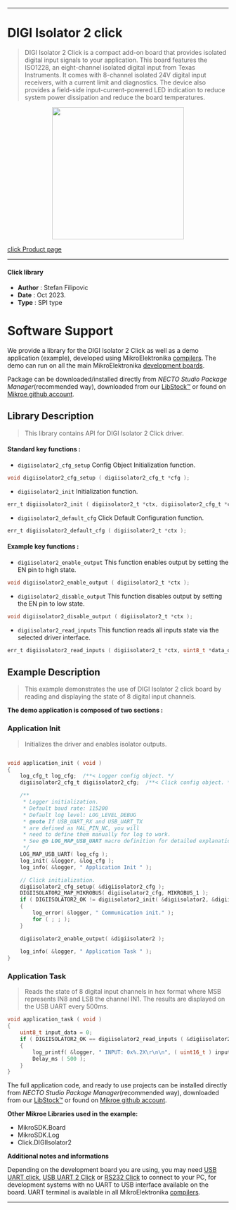 
---
# DIGI Isolator 2 click

> DIGI Isolator 2 Click is a compact add-on board that provides isolated digital input signals to your application. This board features the ISO1228, an eight-channel isolated digital input from Texas Instruments. It comes with 8-channel isolated 24V digital input receivers, with a current limit and diagnostics. The device also provides a field-side input-current-powered LED indication to reduce system power dissipation and reduce the board temperatures.

<p align="center">
  <img src="https://download.mikroe.com/images/click_for_ide/digiisolator2_click.png" height=300px>
</p>

[click Product page](https://www.mikroe.com/digi-isolator-2-click)

---


#### Click library

- **Author**        : Stefan Filipovic
- **Date**          : Oct 2023.
- **Type**          : SPI type


# Software Support

We provide a library for the DIGI Isolator 2 Click
as well as a demo application (example), developed using MikroElektronika
[compilers](https://www.mikroe.com/necto-studio).
The demo can run on all the main MikroElektronika [development boards](https://www.mikroe.com/development-boards).

Package can be downloaded/installed directly from *NECTO Studio Package Manager*(recommended way), downloaded from our [LibStock&trade;](https://libstock.mikroe.com) or found on [Mikroe github account](https://github.com/MikroElektronika/mikrosdk_click_v2/tree/master/clicks).

## Library Description

> This library contains API for DIGI Isolator 2 Click driver.

#### Standard key functions :

- `digiisolator2_cfg_setup` Config Object Initialization function.
```c
void digiisolator2_cfg_setup ( digiisolator2_cfg_t *cfg );
```

- `digiisolator2_init` Initialization function.
```c
err_t digiisolator2_init ( digiisolator2_t *ctx, digiisolator2_cfg_t *cfg );
```

- `digiisolator2_default_cfg` Click Default Configuration function.
```c
err_t digiisolator2_default_cfg ( digiisolator2_t *ctx );
```

#### Example key functions :

- `digiisolator2_enable_output` This function enables output by setting the EN pin to high state.
```c
void digiisolator2_enable_output ( digiisolator2_t *ctx );
```

- `digiisolator2_disable_output` This function disables output by setting the EN pin to low state.
```c
void digiisolator2_disable_output ( digiisolator2_t *ctx );
```

- `digiisolator2_read_inputs` This function reads all inputs state via the selected driver interface.
```c
err_t digiisolator2_read_inputs ( digiisolator2_t *ctx, uint8_t *data_out );
```

## Example Description

> This example demonstrates the use of DIGI Isolator 2 click board by reading and displaying the state of 8 digital input channels.

**The demo application is composed of two sections :**

### Application Init

> Initializes the driver and enables isolator outputs.

```c

void application_init ( void )
{
    log_cfg_t log_cfg;  /**< Logger config object. */
    digiisolator2_cfg_t digiisolator2_cfg;  /**< Click config object. */

    /** 
     * Logger initialization.
     * Default baud rate: 115200
     * Default log level: LOG_LEVEL_DEBUG
     * @note If USB_UART_RX and USB_UART_TX 
     * are defined as HAL_PIN_NC, you will 
     * need to define them manually for log to work. 
     * See @b LOG_MAP_USB_UART macro definition for detailed explanation.
     */
    LOG_MAP_USB_UART( log_cfg );
    log_init( &logger, &log_cfg );
    log_info( &logger, " Application Init " );

    // Click initialization.
    digiisolator2_cfg_setup( &digiisolator2_cfg );
    DIGIISOLATOR2_MAP_MIKROBUS( digiisolator2_cfg, MIKROBUS_1 );
    if ( DIGIISOLATOR2_OK != digiisolator2_init( &digiisolator2, &digiisolator2_cfg ) )
    {
        log_error( &logger, " Communication init." );
        for ( ; ; );
    }

    digiisolator2_enable_output( &digiisolator2 );
    
    log_info( &logger, " Application Task " );
}

```

### Application Task

> Reads the state of 8 digital input channels in hex format where MSB represents IN8 and LSB the channel IN1. The results are displayed on the USB UART every 500ms.

```c
void application_task ( void )
{
    uint8_t input_data = 0;
    if ( DIGIISOLATOR2_OK == digiisolator2_read_inputs ( &digiisolator2, &input_data ) )
    {
        log_printf( &logger, " INPUT: 0x%.2X\r\n\n", ( uint16_t ) input_data );
        Delay_ms ( 500 );
    }
}
```

The full application code, and ready to use projects can be installed directly from *NECTO Studio Package Manager*(recommended way), downloaded from our [LibStock&trade;](https://libstock.mikroe.com) or found on [Mikroe github account](https://github.com/MikroElektronika/mikrosdk_click_v2/tree/master/clicks).

**Other Mikroe Libraries used in the example:**

- MikroSDK.Board
- MikroSDK.Log
- Click.DIGIIsolator2

**Additional notes and informations**

Depending on the development board you are using, you may need
[USB UART click](https://www.mikroe.com/usb-uart-click),
[USB UART 2 Click](https://www.mikroe.com/usb-uart-2-click) or
[RS232 Click](https://www.mikroe.com/rs232-click) to connect to your PC, for
development systems with no UART to USB interface available on the board. UART
terminal is available in all MikroElektronika
[compilers](https://shop.mikroe.com/compilers).

---
